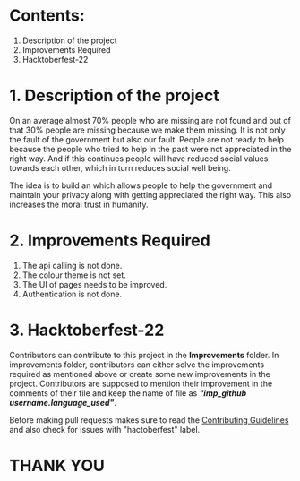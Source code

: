 # Contents:
  1. Description of the project
  2. Improvements Required
  3. Hacktoberfest-22

# 1. Description of the project
   On an average almost 70% people who are missing are not found and out of that 30% people are missing because we make them missing. It is not only the fault of the government
   but also our fault. People are not ready to help because the people who tried to help in the past were not appreciated in the right way. And if this continues people will have
   reduced social values towards each other, which in turn reduces social well being.
       
   The idea is to build an which allows people to help the government and maintain your privacy along with getting appreciated the right way. This also increases the moral trust
   in humanity.
   
# 2. Improvements Required
   1. The api calling is not done.
   2. The colour theme is not set.
   3. The UI of pages needs to be improved.
   4. Authentication is not done.
    
# 3. Hacktoberfest-22
   Contributors can contribute to this project in the <b>Improvements</b> folder. In improvements folder, contributors can either solve the improvements required as mentioned above or create some new improvements in the project. Contributors are supposed to mention their improvement in the comments of their file and keep the name of file as <b><i>"imp_github username.language_used"</i></b>.
   
   Before making pull requests makes sure to read the <a href="https://github.com/Navaneethp007/Miss_me/blob/main/CONTRIBUTING.md">Contributing Guidelines</a> and also check for issues with "hactoberfest" label.
   
#                                                              THANK YOU
